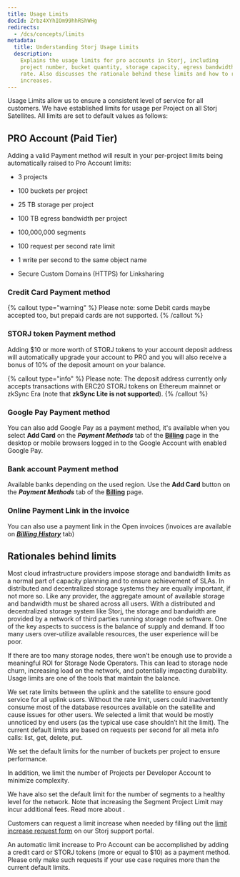 ```yaml
---
title: Usage Limits
docId: Zrbz4XYhIOm99hhRShWHg
redirects:
  - /dcs/concepts/limits
metadata:
  title: Understanding Storj Usage Limits
  description:
    Explains the usage limits for pro accounts in Storj, including
    project number, bucket quantity, storage capacity, egress bandwidth, and request
    rate. Also discusses the rationale behind these limits and how to request limit
    increases.
---
```


Usage Limits allow us to ensure a consistent level of service for all customers. We have established limits for usage per Project on all Storj Satellites. All limits are set to default values as follows:

## PRO Account (Paid Tier)

Adding a valid Payment method will result in your per-project limits being automatically raised to Pro Account limits:

- 3 projects

- 100 buckets per project

- 25 TB storage per project

- 100 TB egress bandwidth per project

- 100,000,000 segments

- 100 request per second rate limit

- 1 write per second to the same object name

- Secure Custom Domains (HTTPS) for Linksharing

### Credit Card Payment method

{% callout type="warning"  %}
Please note: some Debit cards maybe accepted too, but prepaid cards are not supported.
{% /callout %}

### STORJ token Payment method

Adding $10 or more worth of STORJ tokens to your account deposit address will automatically upgrade your account to PRO and you will also receive a bonus of 10% of the deposit amount on your balance.

{% callout type="info"  %}
Please note: The deposit address currently only accepts transactions with ERC20 STORJ tokens on Ethereum mainnet or zkSync Era (note that **zkSync Lite is not supported**).
{% /callout %}

### Google Pay Payment method
You can also add Google Pay as a payment method, it's available when you select **Add Card** on the _**Payment Methods**_ tab of the [**Billing**](docId:Hurx0SirlRp_O5aUzew7_) page in the desktop or mobile browsers logged in to the Google Account with enabled Google Pay.

### Bank account Payment method
Available banks depending on the used region. Use the **Add Card** button on the _**Payment Methods**_ tab of the [**Billing**](docId:Hurx0SirlRp_O5aUzew7_) page.

### Online Payment Link in the invoice
You can also use a payment link in the Open invoices (invoices are available on [_**Billiing History**_](docId:Hurx0SirlRp_O5aUzew7_) tab)

## Rationales behind limits

Most cloud infrastructure providers impose storage and bandwidth limits as a normal part of capacity planning and to ensure achievement of SLAs. In distributed and decentralized storage systems they are equally important, if not more so. Like any provider, the aggregate amount of available storage and bandwidth must be shared across all users. With a distributed and decentralized storage system like Storj, the storage and bandwidth are provided by a network of third parties running storage node software. One of the key aspects to success is the balance of supply and demand. If too many users over-utilize available resources, the user experience will be poor.

If there are too many storage nodes, there won’t be enough use to provide a meaningful ROI for Storage Node Operators. This can lead to storage node churn, increasing load on the network, and potentially impacting durability. Usage limits are one of the tools that maintain the balance.

We set rate limits between the uplink and the satellite to ensure good service for all uplink users. Without the rate limit, users could inadvertently consume most of the database resources available on the satellite and cause issues for other users. We selected a limit that would be mostly unnoticed by end users (as the typical use case shouldn’t hit the limit). The current default limits are based on requests per second for all meta info calls: list, get, delete, put.

We set the default limits for the number of buckets per project to ensure performance.

In addition, we limit the number of Projects per Developer Account to minimize complexity.

We have also set the default limit for the number of segments to a healthy level for the network. Note that increasing the Segment Project Limit may incur additional fees. Read more about [](docId:A4kUGYhfgGbVhlQ2ZHXVS).

Customers can request a limit increase when needed by filling out the [limit increase request form](https://supportdcs.storj.io/hc/en-us/requests/new?ticket_form_id=360000683212) on our Storj support portal.

An automatic limit increase to Pro Account can be accomplished by adding a credit card or STORJ tokens (more or equal to $10) as a payment method. Please only make such requests if your use case requires more than the current default limits.
